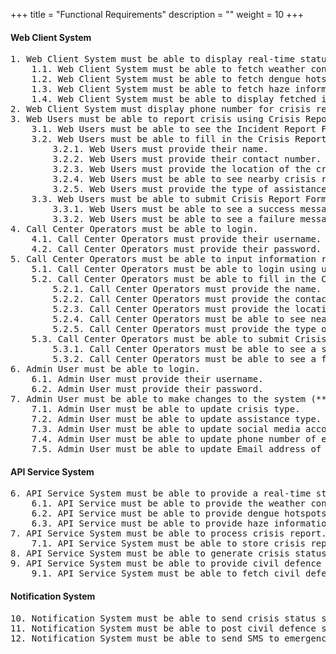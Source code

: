 +++
title = "Functional Requirements"
description = ""
weight = 10
+++

#### Web Client System
<pre class="white">
1. Web Client System must be able to display real-time status update on a map of Singapore.
    1.1. Web Client System must be able to fetch weather conditions.
    1.2. Web Client System must be able to fetch dengue hotspot information.
    1.3. Web Client System must be able to fetch haze information.
    1.4. Web Client System must be able to display fetched information on a map of Singapore.
2. Web Client System must display phone number for crisis report.
3. Web Users must be able to report crisis using Crisis Report Form.
    3.1. Web Users must be able to see the Incident Report Form in the Crisis Report Page.
    3.2. Web Users must be able to fill in the Crisis Report Form.
        3.2.1. Web Users must provide their name.
        3.2.2. Web Users must provide their contact number.
        3.2.3. Web Users must provide the location of the crisis.
        3.2.4. Web Users must be able to see nearby crisis reported on the same day upon entering location.
        3.2.5. Web Users must provide the type of assistance required, i.e. emergency ambulance, rescue and evacuation, fire-fighting and gas leak control.
    3.3. Web Users must be able to submit Crisis Report Form.
        3.3.1. Web Users must be able to see a success message when submit succeeds.
        3.3.2. Web Users must be able to see a failure message when submit fails.
4. Call Center Operators must be able to login.
    4.1. Call Center Operators must provide their username.
    4.2. Call Center Operators must provide their password.
5. Call Center Operators must be able to input information received from calls.
    5.1. Call Center Operators must be able to login using username and password.
    5.2. Call Center Operators must be able to fill in the Crisis Report Form.
        5.2.1. Call Center Operators must provide the name.
        5.2.2. Call Center Operators must provide the contact number.
        5.2.3. Call Center Operators must provide the location of the crisis.
        5.2.4. Call Center Operators must be able to see nearby crisis reported on the same day upon entering location.
        5.2.5. Call Center Operators must provide the type of assistance required, i.e. emergency ambulance, rescue and evacuation, fire-fighting and gas leak control.
    5.3. Call Center Operators must be able to submit Crisis Report Form.
        5.3.1. Call Center Operators must be able to see a success message when submit succeeds.
        5.3.2. Call Center Operators must be able to see a failure message when submit fails.
6. Admin User must be able to login.
    6.1. Admin User must provide their username.
    6.2. Admin User must provide their password.
7. Admin User must be able to make changes to the system (**rephrase)
    7.1. Admin User must be able to update crisis type.
    7.2. Admin User must be able to update assistance type.
    7.3. Admin User must be able to update social media account.
    7.4. Admin User must be able to update phone number of emergency agencies.
    7.5. Admin User must be able to update Email address of Prime Minister's Office.
</pre>

#### API Service System
<pre class="white">
6. API Service System must be able to provide a real-time status update of Singapore.
    6.1. API Service must be able to provide the weather conditions.
    6.2. API Service must be able to provide dengue hotspots as coordinates.
    6.3. API Service must be able to provide haze information as numeric values.
7. API Service System must be able to process crisis report.
    7.1. API Service System must be able to store crisis report into database.
8. API Service System must be able to generate crisis status summary report every 30 minutes.
9. API Service System must be able to provide civil defence shelter locations.
    9.1. API Service System must be able to fetch civil defence shelter locations.
</pre>

#### Notification System
<pre class="white">
10. Notification System must be able to send crisis status summary report to Prime Minister’s Office via Email.
11. Notification System must be able to post civil defence shelter locations to Facebook and Twitter.
12. Notification System must be able to send SMS to emergency agencies.
</pre>
